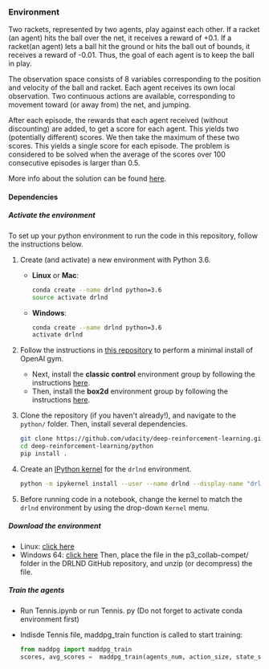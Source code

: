 ### Environment
Two rackets, represented by two agents, play against each other. If a racket (an agent) hits the ball over the net, it receives a reward of +0.1. If a racket(an agent) lets a ball hit the ground or hits the ball out of bounds, it receives a reward of -0.01. Thus, the goal of each agent is to keep the ball in play.

The observation space consists of 8 variables corresponding to the position and velocity of the ball and racket. Each agent receives its own local observation. Two continuous actions are available, corresponding to movement toward (or away from) the net, and jumping.

After each episode, the rewards that each agent received (without discounting) are added, to get a score for each agent. This yields two (potentially different) scores. We then take the maximum of these two scores. This yields a single score for each episode.
The problem is considered to be solved when the average of the scores over 100 consecutive episodes is larger than 0.5.

More info about the solution can be found [here](https://github.com/HatemSelim94/RL-MADDPG/blob/main/Report.md).

#### Dependencies
##### Activate the environment 
To set up your python environment to run the code in this repository, follow the instructions below.

1. Create (and activate) a new environment with Python 3.6.

	- __Linux__ or __Mac__: 
    	```bash
    	conda create --name drlnd python=3.6
    	source activate drlnd
    	```
	- __Windows__: 
    	```bash
    	conda create --name drlnd python=3.6 
    	activate drlnd
    	```
	
2. Follow the instructions in [this repository](https://github.com/openai/gym) to perform a minimal install of OpenAI gym.  
	- Next, install the **classic control** environment group by following the instructions [here](https://github.com/openai/gym#classic-control).
	- Then, install the **box2d** environment group by following the instructions [here](https://github.com/openai/gym#box2d).
	
3. Clone the repository (if you haven't already!), and navigate to the `python/` folder.  Then, install several dependencies.
    ```bash
    git clone https://github.com/udacity/deep-reinforcement-learning.git
    cd deep-reinforcement-learning/python
    pip install .
    ```

4. Create an [IPython kernel](http://ipython.readthedocs.io/en/stable/install/kernel_install.html) for the `drlnd` environment.  
    ```bash
    python -m ipykernel install --user --name drlnd --display-name "drlnd"
    ```

5. Before running code in a notebook, change the kernel to match the `drlnd` environment by using the drop-down `Kernel` menu. 
##### Download the environment

* Linux: [click here](https://s3-us-west-1.amazonaws.com/udacity-drlnd/P3/Tennis/Tennis_Linux.zip)
* Windows 64: [click here](https://s3-us-west-1.amazonaws.com/udacity-drlnd/P3/Tennis/Tennis_Windows_x86_64.zip)
    Then, place the file in the p3_collab-compet/ folder in the DRLND GitHub repository, and unzip (or decompress) the file.
##### Train the agents
* Run Tennis.ipynb or run Tennis. py (Do not forget to activate conda environment first)

* Indisde Tennis file, maddpg_train function is called to start training:
    ```python
    from maddpg import maddpg_train
    scores, avg_scores =  maddpg_train(agents_num, action_size, state_size, env,  brain_name,buffer_size = int(1e5),batch_size = 256, seed = 0, n_episodes=50000,  max_t=4000, print_every=100, update_every = 4, tau = 1e-3, actorLr =1e-4, criticLr = 1e-3, weight_decay = 0)
    ```

